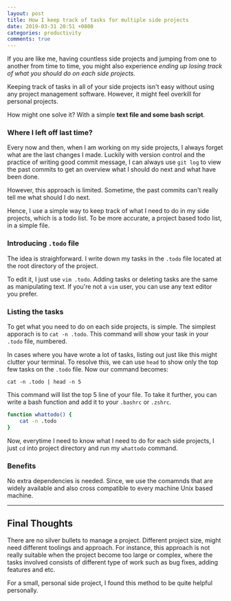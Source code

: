 ```yaml
---
layout: post
title: How I keep track of tasks for multiple side projects
date: 2019-03-31 20:51 +0800
categories: productivity
comments: true
---
```


If you are like me, having countless side projects and jumping from one to another
from time to time, you might also experience _ending up losing track of what
you should do on each side projects._

Keeping track of tasks in all of your side projects isn't easy without using
any project management software. However, it might feel overkill for personal
projects.

How might one solve it? With a simple **text file and some bash script**.

### Where I left off last time?

Every now and then, when I am working on my side projects, I always forget
what are the last changes I made. Luckily with version control and the
practice of writing good commit message, I can always use `git log` to
view the past commits to get an overview what I should do next and
what have been done.

However, this approach is limited. Sometime, the past commits can't really
tell me what should I do next.

Hence, I use a simple way to keep track of what I need to do in my side
projects, which is a todo list. To be more accurate, a project based todo list,
in a simple file.

### Introducing `.todo` file

The idea is straighforward. I write down my tasks in the `.todo` file located
at the root directory of the project.

To edit it, I just use `vim .todo`. Adding tasks or deleting tasks are the
same as manipulating text. If you're not a `vim` user, you can use any text
editor you prefer.

### Listing the tasks

To get what you need to do on each side projects, is simple. The simplest
apporach is to `cat -n .todo`. This command will show your task in your `.todo`
file, numbered.

In cases where you have wrote a lot of tasks, listing out just like this might
clutter your terminal. To resolve this, we can use `head` to show only the top
few tasks on the `.todo` file. Now our command becomes:

```
cat -n .todo | head -n 5
```

This command will list the top 5 line of your file. To take it further, you can
write a bash function and add it to your `.bashrc` or `.zshrc`.

```bash
function whattodo() {
    cat -n .todo
}
```

Now, everytime I need to know what I need to do for each side projects, I just
`cd` into project directory and run my `whattodo` command.

### Benefits

No extra dependencies is needed. Since, we use the comamnds that are widely
available and also cross compatible to every machine Unix based machine.

---

## Final Thoughts

There are no silver bullets to manage a project. Different project size, might
need different toolings and approach. For instance,  this approach is not really
suitable when the project become too large or complex, where the tasks involved
consists of different type of work such as bug fixes, adding features and etc.

For a small, personal side project, I found this method to be quite helpful personally.

